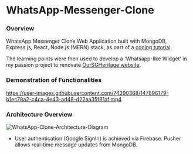 # WhatsApp-Messenger-Clone

### Overview
WhatsApp Messenger Clone Web Application built with MongoDB, Express.js, React, Node.js (MERN) stack, as part of a [coding tutorial](https://www.youtube.com/watch?v=pUxrDcITyjg&t=10819s&ab_channel=CleverProgrammer).

The learning points were then used to develop a 'Whatsapp-like Widget' in my passion project to renovate [OurSGHeritage website](https://github.com/jrenjiaqi/OurSGHeritage-Govtech-Website-Clone).

### Demonstration of Functionalities
https://user-images.githubusercontent.com/74390368/147896179-b1ec78a2-c4ca-4e43-ad48-d22aa35f81af.mp4

### Architecture Overview
![WhatsApp-Clone-Architecture-Diagram](https://user-images.githubusercontent.com/74390368/147897361-7663e9f9-d332-4909-8a9b-ea83f317505b.png)

- User authentication (Google SignIn) is achieved via Firebase. Pusher allows real-time message updates from MongoDB.
